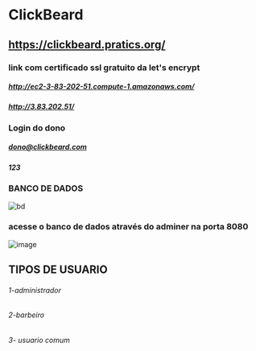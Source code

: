 # ClickBeard
## https://clickbeard.pratics.org/
### link com certificado ssl gratuito da let's encrypt
##### http://ec2-3-83-202-51.compute-1.amazonaws.com/
##### http://3.83.202.51/
### Login do dono
##### dono@clickbeard.com
##### 123
### BANCO DE DADOS
![bd](https://user-images.githubusercontent.com/51290633/156395671-5269b544-d707-4f30-ae89-de00bda3d15f.png)
### acesse o banco de dados através do adminer na porta 8080
![image](https://user-images.githubusercontent.com/51290633/156491128-840ff21c-4614-47ee-be3a-d19c689b4564.png)

## TIPOS DE USUARIO

###### 1-administrador
###### 2-barbeiro
###### 3- usuario comum

